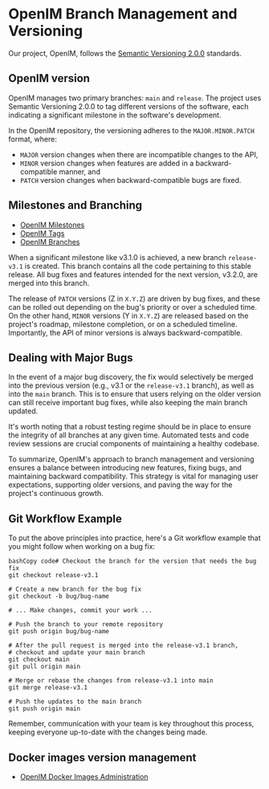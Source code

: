 #  OpenIM Branch Management and Versioning

Our project, OpenIM, follows the [Semantic Versioning 2.0.0](https://semver.org/lang/zh-CN/) standards.

## OpenIM version

OpenIM manages two primary branches: `main` and `release`. The project uses Semantic Versioning 2.0.0 to tag different versions of the software, each indicating a significant milestone in the software's development.

In the OpenIM repository, the versioning adheres to the `MAJOR.MINOR.PATCH` format, where:

- `MAJOR` version changes when there are incompatible changes to the API,
- `MINOR` version changes when features are added in a backward-compatible manner, and
- `PATCH` version changes when backward-compatible bugs are fixed.

## Milestones and Branching

+ [OpenIM Milestones](https://github.com/OpenIMSDK/Open-IM-Server/milestones)
+ [OpenIM Tags](https://github.com/OpenIMSDK/Open-IM-Server/tags)
+ [OpenIM Branches](https://github.com/OpenIMSDK/Open-IM-Server/branches)

When a significant milestone like v3.1.0 is achieved, a new branch `release-v3.1` is created. This branch contains all the code pertaining to this stable release. All bug fixes and features intended for the next version, v3.2.0, are merged into this branch.

The release of `PATCH` versions (Z in `X.Y.Z`) are driven by bug fixes, and these can be rolled out depending on the bug's priority or over a scheduled time. On the other hand, `MINOR` versions (Y in `X.Y.Z`) are released based on the project's roadmap, milestone completion, or on a scheduled timeline. Importantly, the API of minor versions is always backward-compatible.

## Dealing with Major Bugs

In the event of a major bug discovery, the fix would selectively be merged into the previous version (e.g., v3.1 or the `release-v3.1` branch), as well as into the `main` branch. This is to ensure that users relying on the older version can still receive important bug fixes, while also keeping the main branch updated.

It's worth noting that a robust testing regime should be in place to ensure the integrity of all branches at any given time. Automated tests and code review sessions are crucial components of maintaining a healthy codebase.

To summarize, OpenIM's approach to branch management and versioning ensures a balance between introducing new features, fixing bugs, and maintaining backward compatibility. This strategy is vital for managing user expectations, supporting older versions, and paving the way for the project's continuous growth.

## Git Workflow Example

To put the above principles into practice, here's a Git workflow example that you might follow when working on a bug fix:

```
bashCopy code# Checkout the branch for the version that needs the bug fix
git checkout release-v3.1

# Create a new branch for the bug fix
git checkout -b bug/bug-name

# ... Make changes, commit your work ...

# Push the branch to your remote repository
git push origin bug/bug-name

# After the pull request is merged into the release-v3.1 branch, 
# checkout and update your main branch
git checkout main
git pull origin main

# Merge or rebase the changes from release-v3.1 into main
git merge release-v3.1

# Push the updates to the main branch
git push origin main
```

Remember, communication with your team is key throughout this process, keeping everyone up-to-date with the changes being made.


## Docker images version management

+ [OpenIM Docker Images Administration](https://github.com/OpenIMSDK/Open-IM-Server/blob/main/docs/conversions/images.md)
